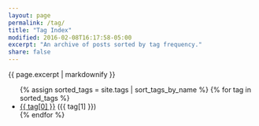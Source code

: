 ```yaml
---
layout: page
permalink: /tag/
title: "Tag Index"
modified: 2016-02-08T16:17:58-05:00
excerpt: "An archive of posts sorted by tag frequency."
share: false
---
```


{{ page.excerpt | markdownify }}

<ul class="tag__list">
  {% assign sorted_tags = site.tags | sort_tags_by_name %}
  {% for tag in sorted_tags %}
    <li><a href="{{ site.url }}/tag/{{ tag[0] | replace:' ','-' | downcase }}/" class="tag__item"><span class="tag__name">{{ tag[0] }}</span></a> <span class="tag__count">({{ tag[1] }})</span></li>
  {% endfor %}
</ul>
